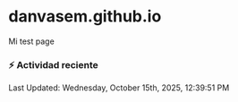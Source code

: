 # danvasem.github.io
Mi test page

### :zap: Actividad reciente
<!--RECENT_ACTIVITY:start-->
<!--RECENT_ACTIVITY:end-->

<!--RECENT_ACTIVITY:last_update-->
Last Updated: Wednesday, October 15th, 2025, 12:39:51 PM
<!--RECENT_ACTIVITY:last_update_end-->
